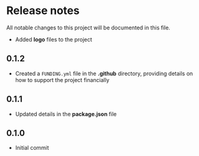# Release notes
All notable changes to this project will be documented in this file.

- Added **logo** files to the project

## 0.1.2
- Created a `FUNDING.yml` file in the **.github** directory, providing details on how to support the project financially

## 0.1.1
- Updated details in the **package.json** file

## 0.1.0
- Initial commit
